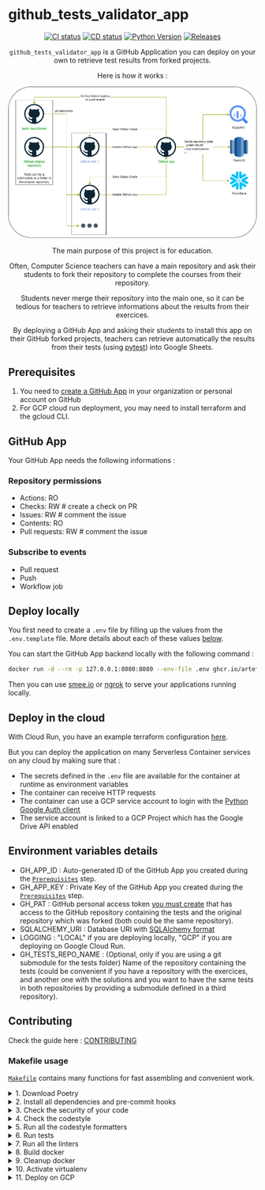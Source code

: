 # github_tests_validator_app

<div align="center">

[![CI status](https://github.com/artefactory/github_tests_validator_app/actions/workflows/ci.yml/badge.svg?branch%3Amain&event%3Apush)](https://github.com/artefactory/github_tests_validator_app/actions/workflows/ci.yml?query=branch%3Amain)
[![CD status](https://github.com/artefactory/github_tests_validator_app/actions/workflows/cd.yml/badge.svg?event%3Arelease)](https://github.com/artefactory/github_tests_validator_app/actions/workflows/cd.yml?query=event%3Arelease)
[![Python Version](https://img.shields.io/badge/Python-3.9-informational.svg)](#supported-python-versions)
[![Releases](https://img.shields.io/badge/%F0%9F%9A%80-releases-informational.svg)](https://github.com/artefactory/github_tests_validator_app/releases)


`github_tests_validator_app` is a GitHub Application you can deploy on your own to retrieve test results from forked projects.

Here is how it works :

![Architecture](docs/architecture.png)

The main purpose of this project is for education.

Often, Computer Science teachers can have a main repository and ask their students to fork their repository to complete the courses from their repository.

Students never merge their repository into the main one, so it can be tedious for teachers to retrieve informations about the results from their exercices.

By deploying a GitHub App and asking their students to install this app on their GitHub forked projects, teachers can retrieve automatically the results from their tests (using [pytest](https://docs.pytest.org/en/7.1.x/)) into Google Sheets.

</div>

## Prerequisites

1) You need to [create a GitHub App](https://docs.github.com/en/developers/apps/building-github-apps/creating-a-github-app) in your organization or personal account on GitHub
2) For GCP cloud run deployment, you may need to install terraform and the gcloud CLI.

## GitHub App

Your GitHub App needs the following informations :

### Repository permissions
- Actions: RO
- Checks: RW # create a check on PR
- Issues: RW # comment the issue
- Contents: RO
- Pull requests: RW # comment the issue

### Subscribe to events
- Pull request
- Push
- Workflow job

## Deploy locally

You first need to create a `.env` file by filling up the values from the `.env.template` file.
More details about each of these values [below](#environment-variables-details).

You can start the GitHub App backend locally with the following command :

```bash
docker run -d --rm -p 127.0.0.1:8080:8080 --env-file .env ghcr.io/artefactory/github_tests_validator_app:latest
```

Then you can use [smee.io](https://smee.io/) or [ngrok](https://ngrok.com/) to serve your applications running locally.

## Deploy in the cloud

With Cloud Run, you have an example terraform configuration [here](https://github.com/artefactory/github_tests_validator_app/blob/main/examples/cloud_run/).

But you can deploy the application on many Serverless Container services on any cloud by making sure that :
- The secrets defined in the `.env` file are available for the container at runtime as environment variables
- The container can receive HTTP requests
- The container can use a GCP service account to login with the [Python Google Auth client](https://google-auth.readthedocs.io/en/master/)
- The service account is linked to a GCP Project which has the Google Drive API enabled

## Environment variables details

- GH_APP_ID : Auto-generated ID of the GitHub App you created during the [`Prerequisites`](#prerequisites) step.
- GH_APP_KEY : Private Key of the GitHub App you created during the [`Prerequisites`](#prerequisites) step.
- GH_PAT : GitHub personal access token [you must create](https://docs.github.com/en/authentication/keeping-your-account-and-data-secure/creating-a-personal-access-token) that has access to the GitHub repository containing the tests and the original repository which was forked (both could be the same repository).
- SQLALCHEMY_URI : Database URI with [SQLAlchemy format](https://docs.sqlalchemy.org/en/14/core/engines.html#database-urls)
- LOGGING : "LOCAL" if you are deploying locally, "GCP" if you are deploying on Google Cloud Run.
- GH_TESTS_REPO_NAME : (Optional, only if you are using a git submodule for the tests folder) Name of the repository containing the tests (could be convenient if you have a repository with the exercices, and another one with the solutions and you want to have the same tests in both repositories by providing a submodule defined in a third repository).

## Contributing

Check the guide here : [CONTRIBUTING](https://github.com/artefactory/github_tests_validator_app/blob/main/CONTRIBUTING.md)

### Makefile usage

[`Makefile`](https://github.com/artefactory/github_tests_validator_app/blob/main/Makefile) contains many functions for fast assembling and convenient work.

<details>
<summary>1. Download Poetry</summary>
<p>

```bash
make download-poetry; export PATH="$HOME/.local/bin:$PATH"
```

</p>
</details>

<details>
<summary>2. Install all dependencies and pre-commit hooks</summary>
<p>

```bash
make install
```

If you do not want to install pre-commit hooks, run the command with the NO_PRE_COMMIT flag:

```bash
make install NO_PRE_COMMIT=1
```

</p>
</details>

<details>
<summary>3. Check the security of your code</summary>
<p>

```bash
make check-safety
```

This command launches a `Poetry` and `Pip` integrity check as well as identifies security issues with `Safety` and `Bandit`. By default, the build will crash if any of the items fail. But you can set `STRICT=0` for the entire build, and then you can configure strictness for each item separately.

```bash
make check-safety STRICT=0
```

or only for `safety`:

```bash
make check-safety STRICT=0 SAFETY_STRICT=1
```

multiple

```bash
make check-safety STRICT=0 PIP_STRICT=1 SAFETY_STRICT=1
```

> List of flags for `check-safety` (can be set to `1` or `0`): `STRICT`, `POETRY_STRICT`, `PIP_STRICT`, `SAFETY_STRICT`, `BANDIT_STRICT`.

</p>
</details>

<details>
<summary>4. Check the codestyle</summary>
<p>

The command is similar to `check-safety` but to check the code style, obviously. It uses `Black`, `Darglint`, `Isort`, and `Mypy` inside.

```bash
make check-style
```

It may also contain the `STRICT` flag.

```bash
make check-style STRICT=0
```

> List of flags for `check-style` (can be set to `1` or `0`): `STRICT`, `BLACK_STRICT`, `DARGLINT_STRICT`, `ISORT_STRICT`, `MYPY_STRICT`.

</p>
</details>

<details>
<summary>5. Run all the codestyle formatters</summary>
<p>

Codestyle uses `pre-commit` hooks, so ensure you've run `make install` before.

```bash
make format-code
```

</p>
</details>

<details>
<summary>6. Run tests</summary>
<p>

```bash
make test
```

</p>
</details>

<details>
<summary>7. Run all the linters</summary>
<p>

```bash
make lint
```

the same as:

```bash
make test && make check-safety && make check-style
```

> List of flags for `lint` (can be set to `1` or `0`): `STRICT`, `POETRY_STRICT`, `PIP_STRICT`, `SAFETY_STRICT`, `BANDIT_STRICT`, `BLACK_STRICT`, `DARGLINT_STRICT`, `PYUPGRADE_STRICT`, `ISORT_STRICT`, `MYPY_STRICT`.

</p>
</details>

<details>
<summary>8. Build docker</summary>
<p>

```bash
make docker
```

which is equivalent to:

```bash
make docker VERSION=latest
```

More information [here](https://github.com/artefactory/github_tests_validator_app}/tree/main/docker).

</p>
</details>

<details>
<summary>9. Cleanup docker</summary>
<p>

```bash
make clean_docker
```

or to remove all build

```bash
make clean
```

More information [here](https://github.com/artefactory/github_tests_validator_app}/tree/main/docker).

</p>
</details>


<details>
<summary>10. Activate virtualenv</summary>
<p>

```bash
poetry shell
```

To deactivate the virtual environment :

```bash
deactivate
```

</p>
</details>

<details>
<summary>11. Deploy on GCP</summary>
<p>

```bash
make deploy_gcp
```

</p>
</details>
